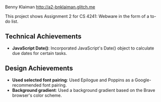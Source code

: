 Benny Klaiman
http://a2-bnklaiman.glitch.me

This project shows Assignment 2 for CS 4241: Webware in the form of a to-do list.

## Technical Achievements

- **JavaScript Date()**: Incorporated JavaScript's Date() object to calculate due dates for certain tasks.

## Design Achievements

- **Used selected font pairing**: Used Epilogue and Poppins as a Google-recommended font pairing.
- **Background gradient**: Used a background gradient based on the Brave browser's color scheme.
